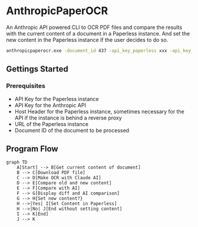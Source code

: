 # AnthropicPaperOCR

An Anthropic API powered CLI to OCR PDF files and compare the results with the current content of a document in a Paperless instance. And set the new content in the Paperless instance if the user decides to do so.

```bat 
anthropicpaperocr.exe -document_id 437 -api_key_paperless xxx -api_key_anthropic yyy -host_header paperless.example.org -url http://192.168.1.1:8080
```

## Gettings Started

### Prerequisites

- API Key for the Paperless instance
- API Key for the Anthropic API
- Host Header for the Paperless instance, sometimes necessary for the API if the instance is behind a reverse proxy
- URL of the Paperless instance
- Document ID of the document to be processed

## Program Flow

```mermaid
graph TD
    A[Start] --> B[Get current content of document]
    B --> C[Download PDF file]
    C --> D[Make OCR with Claude AI]
    D --> E[Compare old and new content]
    E --> F[Compare with AI]
    F --> G[Display diff and AI comparison]
    G --> H{Set new content?}
    H -->|Yes| I[Set Content in Paperless]
    H -->|No| J[End without setting content]
    I --> K[End]
    J --> K
```
